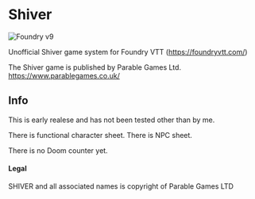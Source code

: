 # Shiver
![Foundry v9](https://img.shields.io/badge/foundry-v10-green)

Unofficial Shiver game system for Foundry VTT (https://foundryvtt.com/)

The Shiver game is published by Parable Games Ltd. https://www.parablegames.co.uk/ 

## Info

This is early realese and has not been tested other than by me. 

There is functional character sheet. 
There is NPC sheet. 

There is no Doom counter yet.

#### Legal 

SHIVER and all associated names is copyright of
Parable Games LTD

